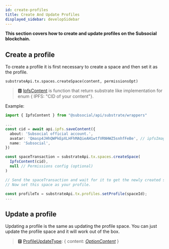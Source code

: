 ```yaml
---
id: create-profiles
title: Create And Update Profiles
displayed_sidebar: developSidebar
---
```


**This section covers how to create and update profiles on the Subsocial blockchain.**

## Create a profile

To create a profile it is first necessary to create a space and then set it as the profile.

```
substrateApi.tx.spaces.createSpace(content, permissionsOpt)
```

> 🅸 [IpfsContent](https://docs.subsocial.network/js-docs/js-sdk/interfaces/interfaces.reaction.html) is function that return substrate like implementation for enum { IPFS: "CID of your content"}.  

Example:

```typescript
import { IpfsContent } from "@subsocial/api/substrate/wrappers"

...
const cid = await api.ipfs.saveContent({
  about: 'Subsocial official account.',
  avatar: 'Qmasp4JHhQWPkEpXLHFhMAQieAH1wtfVRNHWZ5snhfFeBe', // ipfsImageCid = await api.subsocial.ipfs.saveFile(file)
  name: 'Subsocial',
})

const spaceTransaction = substrateApi.tx.spaces.createSpace(
  IpfsContent(cid),
  null // Permissions config (optional)
)

// Send the spaceTransaction and wait for it to get the newly created spaceId.
// Now set this space as your profile.

const profileTx = substrateApi.tx.profiles.setProfile(spaceId);
...
```

## Update a profile

Updating a profile is the same as updating the profile space. You can just update the profile space and it will work out of the box.

> 🆃 [ProfileUpdateType](https://docs.subsocial.network/js-docs/js-sdk/modules.html#profileupdatetype): { content: [_OptionContent_](https://docs.subsocial.network/js-docs/js-sdk/classes/optioncontent.html) }  
